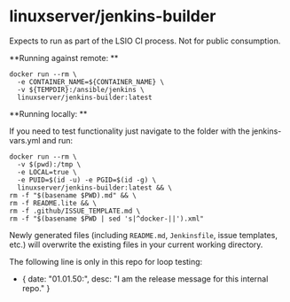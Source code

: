 <!-- DO NOT EDIT THIS FILE MANUALLY  -->
<!-- Please read the CONTRIBUTING.md -->

# linuxserver/jenkins-builder

Expects to run as part of the LSIO CI process. Not for public consumption.

**Running against remote: **
```
docker run --rm \
  -e CONTAINER_NAME=${CONTAINER_NAME} \
  -v ${TEMPDIR}:/ansible/jenkins \
  linuxserver/jenkins-builder:latest
```
**Running locally: **

If you need to test functionality just navigate to the folder with the jenkins-vars.yml and run:
```
docker run --rm \
  -v $(pwd):/tmp \
  -e LOCAL=true \
  -e PUID=$(id -u) -e PGID=$(id -g) \
  linuxserver/jenkins-builder:latest && \
rm -f "$(basename $PWD).md" && \
rm -f README.lite && \
rm -f .github/ISSUE_TEMPLATE.md \
rm -f "$(basename $PWD | sed 's|^docker-||').xml"
```
Newly generated files (including `README.md`, `Jenkinsfile`, issue templates, etc.) will overwrite the existing files in your current working directory.

The following line is only in this repo for loop testing:

- { date: "01.01.50:", desc: "I am the release message for this internal repo." }
